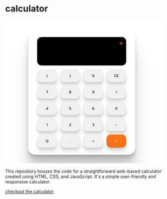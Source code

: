 # calculator


![calculator pic](calculator_pic.png)


This repository houses the code for a straightforward web-based calculator created using HTML, CSS, and JavaScript. It's a simple user-friendly and responsive calculator.

[checkout the calculator](https://susekh.github.io/calculator/)